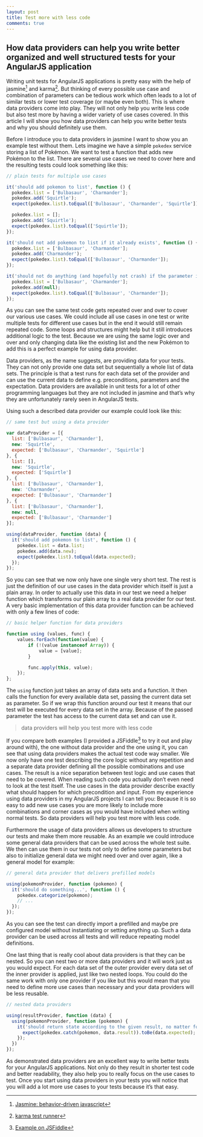 ```yaml
---
layout: post
title: Test more with less code
comments: true
---
```


## How data providers can help you write better organized and well structured tests for your AngularJS application
Writing unit tests for AngularJS applications is pretty easy with the help of jasmine[^jasmine] and karma[^karma]. But thinking of every possible use case and combination of parameters can be tedious work which often leads to a lot of similar tests or lower test coverage (or maybe even both). This is where data providers come into play. They will not only help you write less code but also test more by having a wider variety of use cases covered. In this article I will show you how data providers can help you write better tests and why you should definitely use them.

Before I introduce you to data providers in jasmine I want to show you an example test without them. Lets imagine we have a simple `pokedex` service storing a list of Pokémon. We want to test a function that adds new Pokémon to the list. There are several use cases we need to cover here and the resulting tests could look something like this:

```js
// plain tests for multiple use cases

it('should add pokemon to list', function () {
  pokedex.list = ['Bulbasaur', 'Charmander'];
  pokedex.add('Squirtle');
  expect(pokedex.list).toEqual(['Bulbasaur', 'Charmander', 'Squirtle']);

  pokedex.list = [];
  pokedex.add('Squirtle');
  expect(pokedex.list).toEqual(['Squirtle']);
});

it('should not add pokemon to list if it already exists', function () {
  pokedex.list = ['Bulbasaur', 'Charmander'];
  pokedex.add('Charmander');
  expect(pokedex.list).toEqual(['Bulbasaur', 'Charmander']);
});

it('should not do anything (and hopefully not crash) if the parameter is null', function () {
  pokedex.list = ['Bulbasaur', 'Charmander'];
  pokedex.add(null);
  expect(pokedex.list).toEqual(['Bulbasaur', 'Charmander']);
});
```

As you can see the same test code gets repeated over and over to cover our various use cases. We could include all use cases in one test or write multiple tests for different use cases but in the end it would still remain repeated code. Some loops and structures might help but it still introduces additional logic to the test. Because we are using the same logic over and over and only changing data like the existing list and the new Pokémon to add this is a perfect example for using data provider.

Data providers, as the name suggests, are providing data for your tests. They can not only provide one data set but sequentially a whole list of data sets. The principle is that a test runs for each data set of the provider and can use the current data to define e.g. preconditions, parameters and the expectation. Data providers are available in unit tests for a lot of other programming languages but they are not included in jasmine and that’s why they are unfortunately rarely seen in AngularJS tests.

Using such a described data provider our example could look like this:

```js
// same test but using a data provider

var dataProvider = [{
  list: ['Bulbasaur', 'Charmander'],
  new: 'Squirtle',
  expected: ['Bulbasaur', 'Charmander', 'Squirtle']
}, {
  list: [],
  new: 'Squirtle',
  expected: ['Squirtle']
}, {
  list: ['Bulbasaur', 'Charmander'],
  new: 'Charmander',
  expected: ['Bulbasaur', 'Charmander']
}, {
  list: ['Bulbasaur', 'Charmander'],
  new: null,
  expected: ['Bulbasaur', 'Charmander']
}];

using(dataProvider, function (data) {
  it('should add pokemon to list', function () {
    pokedex.list = data.list;
    pokedex.add(data.new);
    expect(pokedex.list).toEqual(data.expected);
  });
});
```

So you can see that we now only have one single very short test. The rest is just the definition of our use cases in the data provider which itself is just a plain array. In order to actually use this data in our test we need a helper function which transforms our plain array to a real data provider for our test.
A very basic implementation of this data provider function can be achieved with only a few lines of code:

```js
// basic helper function for data providers

function using (values, func) {
    values.forEach(function(value) {
        if (!(value instanceof Array)) {
            value = [value];
        }

        func.apply(this, value);
    });
};
```

The `using` function just takes an array of data sets and a function. It then calls the function for every available data set, passing the current data set as parameter. So if we wrap this function around our test it means that our test will be executed for every data set in the array. Because of the passed parameter the test has access to the current data set and can use it.

> data providers will help you test more with less code

If you compare both examples (I provided a JSFiddle[^jsfiddle] to try it out and play around with), the one without data provider and the one using it, you can see that using data providers makes the actual test code way smaller. We now only have one test describing the core logic without any repetition and a separate data provider defining all the possible combinations and use cases. The result is a nice separation between test logic and use cases that need to be covered. When reading such code you actually don’t even need to look at the test itself. The use cases in the data provider describe exactly what should happen for which precondition and input. From my experience using data providers in my AngularJS projects I can tell you: Because it is so easy to add new use cases you are more likely to include more combinations and corner cases as you would have included when writing normal tests. So data providers will help you test more with less code.

Furthermore the usage of data providers allows us developers to structure our tests and make them more reusable. As an example we could introduce some general data providers that can be used across the whole test suite. We then can use them in our tests not only to define some parameters but also to initialize general data we might need over and over again, like a general model for example:

```js
// general data provider that delivers prefilled models

using(pokemonProvider, function (pokemon) {
  it('should do something...', function () {
    pokedex.categorize(pokemon);
    // ...
  });
});
```

As you can see the test can directly import a prefilled and maybe pre configured model without instantiating or setting anything up. Such a data provider can be used across all tests and will reduce repeating model definitions.

One last thing that is really cool about data providers is that they can be nested. So you can nest two or more data providers and it will work just as you would expect. For each data set of the outer provider every data set of the inner provider is applied, just like two nested loops. You could do the same work with only one provider if you like but this would mean that you need to define more use cases than necessary and your data providers will be less reusable.

```js
// nested data providers

using(resultProvider, function (data) {
  using(pokemonProvider, function (pokemon) {
    it('should return state according to the given result, no matter for what pokemon', function () {
      expect(pokedex.catch(pokemon, data.result)).toBe(data.expected);
    });
  })
});
```

As demonstrated data providers are an excellent way to write better tests for your AngularJS applications. Not only do they result in shorter test code and better readability, they also help you to really focus on the use cases to test. Once you start using data providers in your tests you will notice that you will add a lot more use cases to your tests because it’s that easy.

[^karma]: [karma test runner](http://karma-runner.github.io/)
[^jasmine]: [Jasmine: behavior-driven javascript](http://jasmine.github.io/)
[^jsfiddle]: [Example on JSFiddle](https://jsfiddle.net/E64Se/41/)
